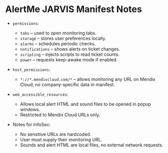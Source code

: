 # AlertMe JARVIS Manifest Notes

- `permissions`: 
  - `tabs` – used to open monitoring tabs.
  - `storage` – stores user preferences locally.
  - `alarms` – schedules periodic checks.
  - `notifications` – shows alerts on ticket changes.
  - `scripting` – injects scripts to read ticket counts.
  - `power` – requests keep-awake mode if enabled.

- `host_permissions`:
  - `*://*.mendixcloud.com/*` – allows monitoring any URL on Mendix Cloud; no company-specific data in manifest.

- `web_accessible_resources`:
  - Allows local alert HTML and sound files to be opened in popup windows.
  - Restricted to Mendix Cloud URLs only.

- Notes for InfoSec:
  - No sensitive URLs are hardcoded.
  - User must supply their monitoring URL.
  - Sounds and alert HTML are local files, no external network requests.
